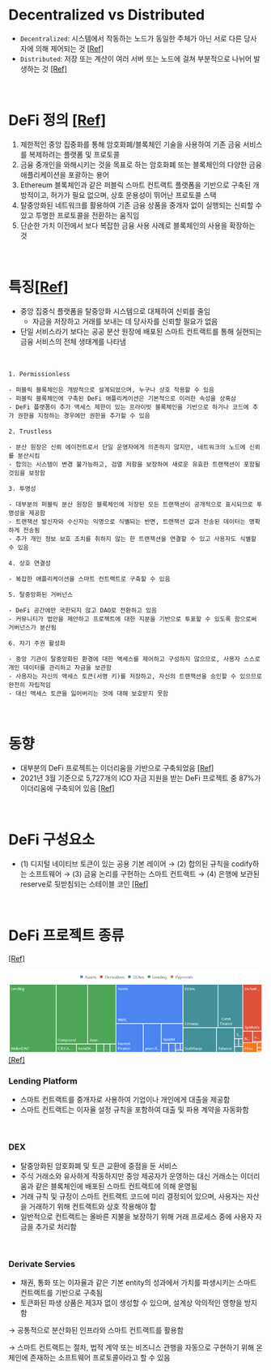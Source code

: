 # Decentralized vs Distributed

- `Decentralized`: 시스템에서 작동하는 노드가 동일한 주체가 아닌 서로 다른 당사자에 의해 제어되는 것 [[Ref]](https://papers.ssrn.com/sol3/Delivery.cfm?abstractid=3326244)
- `Distributed`: 저장 또는 계산이 여러 서버 또는 노드에 걸쳐 부분적으로 나뉘어 발생하는 것 [[Ref]](https://papers.ssrn.com/sol3/Delivery.cfm?abstractid=3326244)

<br>

# DeFi 정의 [[Ref]](https://papers.ssrn.com/sol3/Delivery.cfm?abstractid=3866699)

1.  제한적인 중앙 집중화를 통해 암호화폐/블록체인 기술을 사용하여 기존 금융 서비스를 복제하려는 플랫폼 및 프로토콜
2.  금융 중개인을 와해시키는 것을 목표로 하는 암호화폐 또는 블록체인의 다양한 금융 애플리케이션을 포괄하는 용어
3. Ethereum 블록체인과 같은 퍼블릭 스마트 컨트랙트 플랫폼을 기반으로 구축된 개방적이고, 허가가 필요 없으며, 상호 운용성이 뛰어난 프로토콜 스택
4. 탈중앙화된 네트워크를 활용하여 기존 금융 상품을 중개자 없이 실행되는 신뢰할 수 있고 투명한 프로토콜을 전환하는 움직임
5. 단순한 가치 이전에서 보다 복잡한 금융 사용 사례로 블록체인의 사용을 확장하는 것

<br>

# 특징[[Ref]](https://arxiv.org/pdf/2101.05589)

- 중앙 집중식 플랫폼을 탈중앙화 시스템으로 대체하여 신뢰를 줄임
    - 자금을 저장하고 거래를 보내는 데 당사자를 신뢰할 필요가 없음
- 단일 서비스라기 보다는 공공 분산 원장에 배포된 스마트 컨트랙트를 통해 실현되는 금융 서비스의 전체 생태계를 나타냄

<br>

`1. Permissionless`
    
    - 퍼블릭 블록체인은 개방적으로 설계되었으며, 누구나 상호 작용할 수 있음
    - 퍼블릭 블록체인에 구촉된 DeFi 애플리케이션은 기본적으로 이러한 속성을 상혹삼
    - DeFi 플랫폼이 추가 액세스 제한이 있는 프라이빗 블록체인을 기반으로 하거나 코드에 추가 권한을 지정하는 경우에만 권한을 추가할 수 있음

`2. Trustless`
  
    - 분산 원장은 신뢰 에이전트로서 단일 운영자에게 의존하지 않지만, 네트워크의 노드에 신뢰를 분산시킴
    - 합의는 시스템이 변경 불가능하고, 검열 저항을 보장하여 새로운 유효한 트랜잭션이 포함될 것임을 보장함

`3. 투명성`

    - 대부분의 퍼블릭 분산 원장은 블록체인에 저장된 모든 트랜잭션이 공개적으로 표시되므로 투명성을 제공함
    - 트랜잭션 발신자와 수신자는 익명으로 식별되는 반면, 트랜잭션 값과 전송된 데이터는 명확하게 전송됨
    - 추가 개인 정보 보호 조치를 취하지 않는 한 트랜잭션을 연결할 수 있고 사용자도 식별할 수 있음

`4. 상호 연결성`

    - 복잡한 애플리케이션을 스마트 컨트랙트로 구축할 수 있음

`5. 탈중앙화된 거버넌스`

    - DeFi 공간에만 국한되지 않고 DAO로 전환하고 있음
    - 커뮤니티가 법안을 제안하고 프로젝트에 대한 지분을 기반으로 투표할 수 있도록 함으로써 거버넌스가 분산됨

`6. 자기 주권 활성화`

    - 중앙 기관이 탈중앙화된 환경에 대한 액세스를 제어하고 구성하지 않으므로, 사용자 스스로 개인 데이터를 관리하고 자금을 보관함
    - 사용자는 자신의 액세스 토큰(서명 키)를 저장하고, 자신의 트랜잭션을 승인할 수 있으므로 완전히 자립적임
    - 대신 액세스 토큰을 잃어버리는 것에 대해 보호받지 못함

<br>

# 동향
- 대부분의 DeFi 프로젝트는 이더리움을 기반으로 구축되었음 [[Ref]](https://papers.ssrn.com/sol3/Delivery.cfm?abstractid=3866699)
- 2021년 3월 기준으로 5,727개의 ICO 자금 지원을 받는 DeFi 프로젝트 중 87%가 이더리움에 구축되어 있음 [[Ref]](https://papers.ssrn.com/sol3/Delivery.cfm?abstractid=3866699)

<br>

# DeFi 구성요소

- (1) 디지털 네이티브 토큰이 있는 공용 기본 레이어 → (2) 합의된 규칙을 codify하는 소프트웨어 → (3) 금융 논리를 구현하는 스마트 컨트랙트 → (4) 은행에 보관된 reserve로 뒷받침되는 스테이블 코인 [[Ref]](https://papers.ssrn.com/sol3/Delivery.cfm?abstractid=3866699)

<br>

# DeFi 프로젝트 종류
[[Ref]](https://papers.ssrn.com/sol3/Delivery.cfm?abstractid=3866699)

![](./image/3.png)[[Ref]](https://arxiv.org/pdf/2101.05589)

### Lending Platform
- 스마트 컨트랙트를 중개자로 사용하여 기업이나 개인에게 대출을 제공함
- 스마트 컨트랙트는 이자율 설정 규칙을 포함하여 대출 및 파용 계약을 자동화함

<br>

### DEX
- 탈중앙화된 암호화폐 및 토큰 교환에 중점을 둔 서비스
- 주식 거래소와 유사하게 작동하지만 중앙 제공자가 운영하는 대신 거래소는 이더리움과 같은 블록체인에 배포된 스마트 컨트랙트에 의해 운영됨
- 거래 규칙 및 규정이 스마트 컨트랙트 코드에 미리 결정되어 있으며, 사용자는 자산을 거래하기 위해 컨트랙트와 상호 작용해야 함
- 일반적으로 컨트랙트는 올바른 지불을 보장하기 위해 거래 프로세스 중에 사용자 자금을 추가로 처리함

<br>

### Derivate Servies
- 채권, 통화 또는 이자율과 같은 기본 entity의 성과에서 가치를 파생시키는 스마트 컨트랙트를 기반으로 구축됨
- 토큰화된 파생 상품은 제3자 없이 생성할 수 있으며, 설계상 악의적인 영향을 방지함


→ 공통적으로 분산화된 인프라와 스마트 컨트랙트를 활용함

→ 스마트 컨트랙트는 절차, 법적 계약 또는 비즈니스 관행을 자동으로 구현하기 위해 온체인에 존재하는 소프트웨어 프로토콜이라고 할 수 있음
